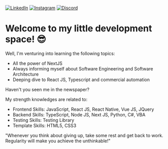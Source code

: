 [![LinkedIn](https://img.shields.io/badge/linkedin-%230077B5.svg?style=for-the-badge&logo=linkedin&logoColor=white)](https://www.linkedin.com/in/mauricin-vm/) [![Instagram](https://img.shields.io/badge/Instagram-%23E4405F.svg?style=for-the-badge&logo=Instagram&logoColor=white)](https://www.instagram.com/mauricinvm/) [![Discord](https://img.shields.io/badge/Discord-%235865F2.svg?style=for-the-badge&logo=discord&logoColor=white)](https://discord.gg/uyePfvMqgd)

# Welcome to my little development space! 😎

Well, I'm venturing into learning the following topics:
- All the power of NextJS
- Always informing myself about Software Engineering and Software Architecture
- Deeping dive to React JS, Typescript and 
commercial automation

Haven't you seen me in the newspaper?

My strength knowledges are related to:
- Frontend Skills: JavaScript, React JS, React Native, Vue JS, JQuery
- Backend Skills: TypeScript, Node JS, Next JS, Python, C#, VBA
- Testing Skills: Testing Library
- Template Skills: HTML5, CSS3

"Whenever you think about giving up, take some rest and get back to work. Regularity will make you achieve the unthinkable!"
